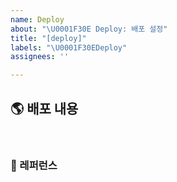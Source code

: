 ```yaml
---
name: Deploy
about: "\U0001F30E Deploy: 배포 설정"
title: "[deploy]"
labels: "\U0001F30EDeploy"
assignees: ''

---
```


## 🌎 배포 내용

<br>

### 📕 레퍼런스
